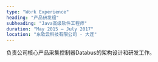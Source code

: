 ```yaml
---
type: "Work Experience"
heading: "产品研发组"
subheading: "Java高级软件工程师"
duration: "May 2015 – July 2017"
location: "东软云科技有限公司 - 大连"
---
```


负责公司核心产品采集控制器Databus的架构设计和研发工作。